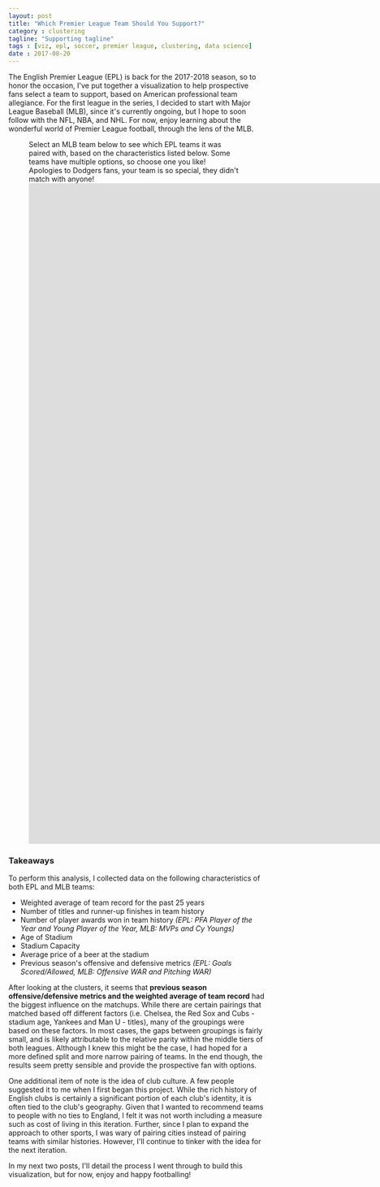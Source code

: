 ```yaml
---
layout: post
title: "Which Premier League Team Should You Support?"
category : clustering
tagline: "Supporting tagline"
tags : [viz, epl, soccer, premier league, clustering, data science]
date : 2017-08-20
---
```


<p class="intro"><span class="dropcap">T</span>he English Premier League (EPL) is back for the 2017-2018 season, so to honor the occasion, I've put together a visualization to help prospective fans select a team to support, based on American professional team allegiance. For the first league in the series, I decided to start with Major League Baseball (MLB), since it's currently ongoing, but I hope to soon follow with the NFL, NBA, and NHL. For now, enjoy learning about the wonderful world of Premier League football, through the lens of the MLB. </p>

<figure>
<figcaption> Select an MLB team below to see which EPL teams it was paired with, based on the characteristics listed below. Some teams have multiple options, so choose one you like!<br/>Apologies to Dodgers fans, your team is so special, they didn't match with anyone! </figcaption>
<iframe
  style="border: 0px;"
  src="https://public.tableau.com/views/PremierLeagueViz_demo/FindingaPremierLeagueTeam?:embed=y&:display_count=yes&publish=yes?:render=false"
  scrolling="no"
  width="2000px"
  height="1300px">
</iframe>
</figure>


### Takeaways
To perform this analysis, I collected data on the following characteristics of both EPL and MLB teams:

* Weighted average of team record for the past 25 years
* Number of titles and runner-up finishes in team history
* Number of player awards won in team history *(EPL: PFA Player of the Year and Young Player of the Year, MLB: MVPs and Cy Youngs)*
* Age of Stadium
* Stadium Capacity
* Average price of a beer at the stadium
* Previous season's offensive and defensive metrics *(EPL: Goals Scored/Allowed, MLB: Offensive WAR and Pitching WAR)*

After looking at the clusters, it seems that **previous season offensive/defensive metrics and the weighted average of team record** had the biggest influence on the matchups. While there are certain pairings that matched based off different factors (i.e. Chelsea, the Red Sox and Cubs - stadium age, Yankees and Man U - titles), many of the groupings were based on these factors. In most cases, the gaps between groupings is fairly small, and is likely attributable to the relative parity within the middle tiers of both leagues. Although I knew this might be the case, I had hoped for a more defined split and more narrow pairing of teams. In the end though, the results seem pretty sensible and provide the prospective fan with options.

One additional item of note is the idea of club culture. A few people suggested it to me when I first began this project. While the rich history of English clubs is certainly a significant portion of each club's identity, it is often tied to the club's geography. Given that I wanted to recommend teams to people with no ties to England, I felt it was not worth including a measure such as cost of living in this iteration. Further, since I plan to expand the approach to other sports, I was wary of pairing cities instead of pairing teams with similar histories. However, I'll continue to tinker with the idea for the next iteration.

In my next two posts, I'll detail the process I went through to build this visualization, but for now, enjoy and happy footballing!
